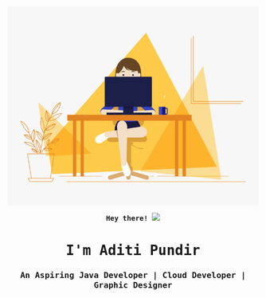 <img align="center" width="900" height = "400" src="git.gif">
<p align="center"><samp><b><strong> Hey there!</strong> <img src="https://raw.githubusercontent.com/himanshusharma89/himanshusharma89/master/Hi.gif" width="25px"> </b></samp></p>
<p align="center"><h1 align="center"><samp> I'm Aditi Pundir</samp></h1></p>


<p align="center">
  
  
  
  
  <h3 align="center"><samp> An Aspiring Java Developer | Cloud Developer | Graphic Designer</samp></h4></p>
   

